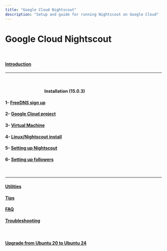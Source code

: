 ```yaml
---  
title: "Google Cloud Nightscout"  
description: "Setup and guide for running Nightscout on Google Cloud"  
---  
```

  
# Google Cloud Nightscout  
  
<br/>  

#### [Introduction](./docs/GCNS/GCNS_Introduction.md)  
  
---  
  
<br/>  
  
####          **Installation** (15.0.3)
#### 1- [FreeDNS sign up](./docs/FreeDNS.md)
#### 2- [Google Cloud project](./docs/NS_GCProject.md)
#### 3- [Virtual Machine](./docs/VirtualMachine.md)
#### 4- [Linux/Nightscout install](./docs/NS_Install.md)
#### 5- [Setting up Nightscout](./docs/NS_setup.md)
#### 6- [Setting up followers](./docs/NS_Followers.md)  
<br/>  
  
---  
  
#### [Utilities](./docs/GCNS/Utilities.md)
#### [Tips](./docs/GCNS/Tips.md)
#### [FAQ](./docs/GCNS/FAQ.md)
#### [Troubleshooting](./docs/GCNS/Troubleshooting.md)
<br/>  
  
#### [Upgrade from Ubuntu 20 to Ubuntu 24](./docs/GCNS/UpgradeToUbuntu24.md)
  

